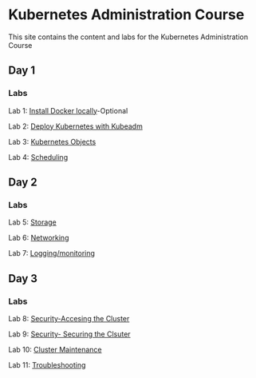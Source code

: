 # Kubernetes Administration Course

This site contains the content and labs for the Kubernetes Administration Course 



## Day 1 

### Labs

Lab 1: [Install Docker locally](labs/01-docker-daemon)-Optional

Lab 2: [Deploy Kubernetes with Kubeadm](labs/k8s-net-labs/index.md)   

Lab 3: [Kubernetes Objects](https://github.com/igbedo/kubernetes-lab-tutorial/blob/master/content/basics.md) 

Lab 4: [Scheduling](https://github.com/igbedo/kubernetes-lab-tutorial/blob/master/content/schedule.md)


## Day 2

### Labs 
Lab 5: [Storage](https://github.com/igbedo/kubernetes-lab-tutorial/blob/master/content/storage.md)

Lab 6: [Networking](https://github.com/igbedo/kubernetes-lab-tutorial/blob/master/content/network.md)

Lab 7: [Logging/monitoring](https://github.com/igbedo/kubernetes-lab-tutorial/blob/master/content/monitoring.md)



## Day 3

### Labs 
Lab 8: [Security-Accesing the Cluster](https://github.com/igbedo/kubernetes-lab-tutorial/blob/master/content/secure.md)

Lab 9: [Security- Securing the Clsuter](https://github.com/igbedo/kubernetes-lab-tutorial/blob/master/content/setup.md)

Lab 10: [Cluster Maintenance](https://github.com/igbedo/kubernetes-lab-tutorial/blob/master/content/admin.md)

Lab 11: [Troubleshooting](https://github.com/igbedo/kubernetes-lab-tutorial/blob/master/content/admin.md)

